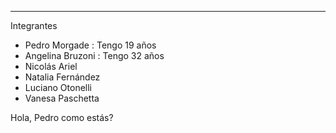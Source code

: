 -----------
Integrantes


- Pedro Morgade : Tengo 19 años
- Angelina Bruzoni : Tengo 32 años
- Nicolás Ariel
- Natalia Fernández
- Luciano Otonelli
- Vanesa Paschetta

Hola, Pedro como estás?